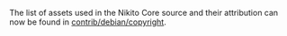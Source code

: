 The list of assets used in the Nikito Core source and their attribution can now be found in [contrib/debian/copyright](../contrib/debian/copyright).
